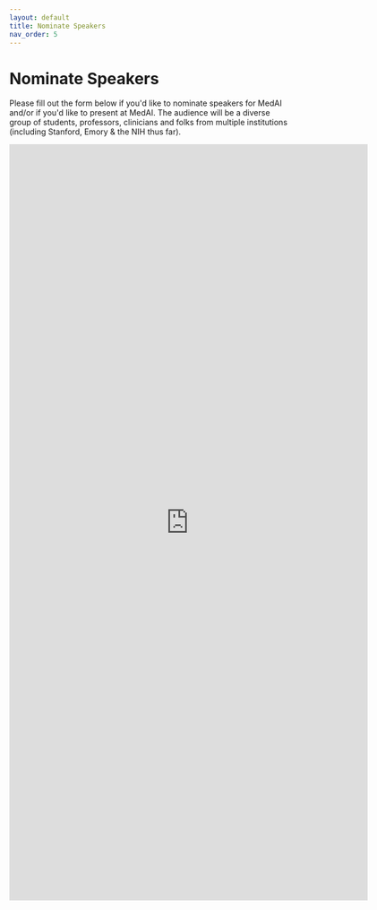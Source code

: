 ```yaml
---
layout: default
title: Nominate Speakers
nav_order: 5
---
```


# Nominate Speakers

Please fill out the form below if you'd like to nominate speakers for MedAI and/or if you'd like to present at MedAI. The audience will be a diverse group of students, professors, clinicians and folks from multiple institutions (including Stanford, Emory & the NIH thus far).

<iframe src="https://docs.google.com/forms/d/e/1FAIpQLSdxVws0Z3PvWfzDbHUz3MntOmhVijD4KXCSX9U1W1pkuBzTEg/viewform?embedded=true" width="640" height="1351" frameborder="0" marginheight="0" marginwidth="0">Loading…</iframe>